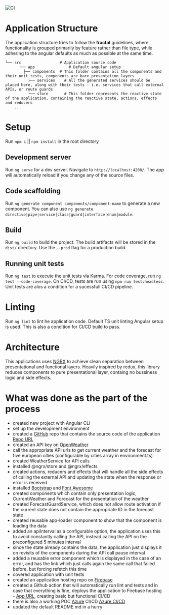 ![CI](https://github.com/high1/angular-openweather/workflows/CI/badge.svg)

# Application Structure

The application structure tries to follow the **fractal** guidelines, where functionality is grouped primarily by feature rather than file type, while adhering to the angular defaults as much as possible at the same time.

```
└── src                 # Application source code
 	  └── app  		        # Default angular setup
        ├── components  # This folder contains all the components and their unit tests, components are bare presentation layers
 	      ├── services    # All the generated services should be placed here, along with their tests - i.e. services that call external APIs, or route guards
 	      └── store       # This folder represents the reactive state of the application, containing the reactive state, actions, effects and reducers
	...
```

# Setup

Run `npm i` || `npm install` in the root directory

## Development server

Run `ng serve` for a dev server. Navigate to `http://localhost:4200/`. The app will automatically reload if you change any of the source files.

## Code scaffolding

Run `ng generate component components/component-name` to generate a new component. You can also use `ng generate directive|pipe|service|class|guard|interface|enum|module`.

## Build

Run `ng build` to build the project. The build artifacts will be stored in the `dist/` directory. Use the `--prod` flag for a production build.

## Running unit tests

Run `ng test` to execute the unit tests via [Karma](https://karma-runner.github.io). For code coverage, run `ng test --code-coverage`. On CI/CD, tests are run using `npm run test:headless`. Unit tests are alos a condition for a sucessfull CI/CD pipeline.

# Linting

Run `ng lint` to lint he application code. Default TS unit linting Angular setup is used. This is also a condition for CI/CD build to pass.

# Architecture

This applications uses [NGRX](https://ngrx.io/) to achieve clean separation between presentational and functional layers. Heavily inspired by redux, this library reduces 
components to pure presentational layer, containg no bussiness logic and side effects.

# What was done as the part of the process

- created new project with Angular CLI
- set up the development environment
- created a [GitHub](https://github.com/) repo that contains the source code of the application [Repo URL](https://github.com/high1/angular-openweather)
- created an API key on [OpenWeather](https://openweathermap.org/)
- call the appropriate API urls to get current weather and the forecast for five european cities (configurable by cities array in environment.ts)
- created WeatherService for API calls
- installed @ngrx/store and @ngrx/effects
- created actions, reducers and effects that will handle all the side effects of calling the external API and updating the state when the response or error is received
- installed [Bootstrap](https://getbootstrap.com/) and [Font Awesome](https://fontawesome.com/)
- created components which contain only presentation logic, CurrentWeather and Forecast for the presentation of the weather
- created ForecastGuardService, which does not allow route activation if the current state does not contain the appropriate ID in the forecast state
- created reusable app-loader component to show that the component is loading the data
- added an apiInterval as a configurable option, the application uses this to avoid constantly calling the API, instead calling the API on the preconfigured 5 minutes interval
- since the state already contains the data, the application just displays it on revisits of the components during the API call pause interval
- added a reusable error component which is displayed in the case of an error, and has the link which just calls again the same call that failed before, but forcing refetch this time
- covered application with unit tests
- created an application hosting repo on [Firebase](https://firebase.google.com/)
- created a Github action that will automatically run lint and tests and in case that everything is fine, deploys the application to Firebase hosting - [App URL](https://angular-openweather.web.app/), creating basic but functional CI/CD
- there is also a working POC [Azure](https://dev.azure.com) CI/CD [Azure CI/CD](https://dev.azure.com/rsimic/angular-openweather)
- updated the default README.md in a hurry

